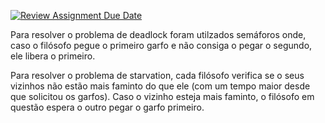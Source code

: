 [![Review Assignment Due Date](https://classroom.github.com/assets/deadline-readme-button-22041afd0340ce965d47ae6ef1cefeee28c7c493a6346c4f15d667ab976d596c.svg)](https://classroom.github.com/a/-Z5ovbbf)

Para resolver o problema de deadlock foram utilzados semáforos onde, caso o filósofo pegue o primeiro garfo e não consiga o pegar o segundo, ele libera o primeiro.

Para resolver o problema de starvation, cada filósofo verifica se o seus vizinhos não estão mais faminto do que ele (com um tempo maior desde que solicitou os garfos). Caso o vizinho esteja mais faminto, o filósofo em questão espera o outro pegar o garfo primeiro.
